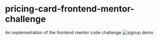 # pricing-card-frontend-mentor-challenge
An implementation of the frontend mentor code challenge
![signup demo](https://github.com/Ozeal/pricing-card-frontend-mentor-challenge/assets/23063545/08442e60-cb1e-4adb-863d-50494224c492)
